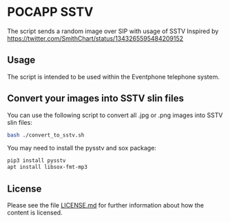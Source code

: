 <!--
SPDX-FileCopyrightText: 2020 Sascha Ludwig
SPDX-License-Identifier: BSD-3-Clause
-->

# POCAPP SSTV

The script sends a random image over SIP with usage of SSTV
Inspired by https://twitter.com/SmithChart/status/1343265595484209152

## Usage

The script is intended to be used within the Eventphone telephone system.


## Convert your images into SSTV slin files

You can use the following script to convert all .jpg or .png images into SSTV slin files:

```sh
bash ./convert_to_sstv.sh
```

You may need to install the pysstv and sox package:

```sh
pip3 install pysstv
apt install libsox-fmt-mp3
```


## License

Please see the file [LICENSE.md](LICENSE.md) for further information about how the content is licensed.

